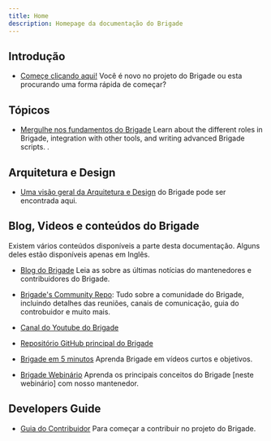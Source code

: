 ```yaml
---
title: Home
description: Homepage da documentação do Brigade
---
```


## Introdução

- [Começe clicando aqui!](introducao/index) Você é novo no projeto do Brigade ou esta procurando uma forma rápida de começar?

## Tópicos

- [Mergulhe nos fundamentos do Brigade](topicos/index) Learn about the different roles in Brigade, integration with other tools, and
writing advanced Brigade scripts. .

## Arquitetura e Design

- [Uma visão geral da Arquitetura e Design](topicos/design) do Brigade pode ser encontrada aqui.

## Blog, Videos e conteúdos do Brigade

Existem vários conteúdos disponíveis a parte desta documentação. Alguns deles estão disponíveis apenas em Inglês.

- [Blog do Brigade](https://blog.brigade.sh/) Leia as sobre as últimas notícias do mantenedores e contribuidores do Brigade.

- [Brigade's Community Repo](https://github.com/brigadecore/community): Tudo sobre a comunidade do Brigade, incluindo detalhes
  das reuniões, canais de comunicação, guia do controbuidor e muito mais.
  
- [Canal do Youtube do Brigade](https://www.youtube.com/channel/UCjeocwsYKby4BFVT8IWlr-A)

- [Repositório GitHub principal do Brigade](https://github.com/brigadecore/brigade)

- [Brigade em 5 minutos](https://www.youtube.com/watch?v=VFyvYOjm6zc&list=PLUfRhEZrmeaSWQCvOSs3bbq1NpbSVCW6v) Aprenda Brigade em vídeos curtos e objetivos.

- [Brigade Webinário](https://youtu.be/EqJ9_k56Q3U) Aprenda os principais conceitos do Brigade [neste webinário] com nosso mantenedor.

## Developers Guide

- [Guia do Contribuidor](https://github.com/brigadecore/community/blob/main/contributing.md) Para começar a contribuir no projeto do Brigade.
